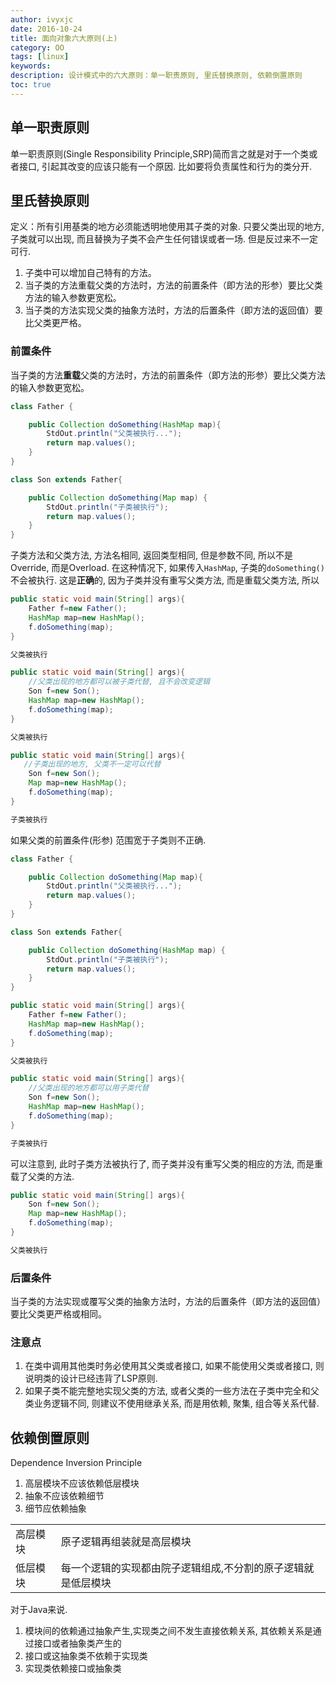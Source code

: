 ```yaml
---
author: ivyxjc
date: 2016-10-24
title: 面向对象六大原则(上)
category: OO
tags: [linux]
keywords:
description: 设计模式中的六大原则：单一职责原则, 里氏替换原则, 依赖倒置原则
toc: true
---
```


## 单一职责原则

单一职责原则(Single Responsibility Principle,SRP)简而言之就是对于一个类或者接口, 引起其改变的应该只能有一个原因. 比如要将负责属性和行为的类分开.


## 里氏替换原则

定义：所有引用基类的地方必须能透明地使用其子类的对象. 只要父类出现的地方, 子类就可以出现, 而且替换为子类不会产生任何错误或者一场. 但是反过来不一定可行.




1. 子类中可以增加自己特有的方法。
2. 当子类的方法重载父类的方法时，方法的前置条件（即方法的形参）要比父类方法的输入参数更宽松。
3. 当子类的方法实现父类的抽象方法时，方法的后置条件（即方法的返回值）要比父类更严格。

### 前置条件

当子类的方法**重载**父类的方法时，方法的前置条件（即方法的形参）要比父类方法的输入参数更宽松。

```java
class Father {

    public Collection doSomething(HashMap map){
        StdOut.println("父类被执行...");
        return map.values();
    }
}

class Son extends Father{

    public Collection doSomething(Map map) {
        StdOut.println("子类被执行");
        return map.values();
    }
}
```

子类方法和父类方法, 方法名相同, 返回类型相同, 但是参数不同, 所以不是Override, 而是Overload. 在这种情况下, 如果传入`HashMap`, 子类的`doSomething()`不会被执行.
这是**正确**的, 因为子类并没有重写父类方法, 而是重载父类方法, 所以


```java
public static void main(String[] args){
    Father f=new Father();
    HashMap map=new HashMap();
    f.doSomething(map);
}

父类被执行
```

```java
public static void main(String[] args){
    //父类出现的地方都可以被子类代替, 且不会改变逻辑
    Son f=new Son();
    HashMap map=new HashMap();
    f.doSomething(map);
}

父类被执行
```

```java
public static void main(String[] args){
   //子类出现的地方, 父类不一定可以代替
    Son f=new Son();
    Map map=new HashMap();
    f.doSomething(map);
}

子类被执行
```


如果父类的前置条件(形参) 范围宽于子类则不正确.

```java
class Father {

    public Collection doSomething(Map map){
        StdOut.println("父类被执行...");
        return map.values();
    }
}

class Son extends Father{

    public Collection doSomething(HashMap map) {
        StdOut.println("子类被执行");
        return map.values();
    }
}
```


```java
public static void main(String[] args){
    Father f=new Father();
    HashMap map=new HashMap();
    f.doSomething(map);
}

父类被执行
```

```java
public static void main(String[] args){
    //父类出现的地方都可以用子类代替
    Son f=new Son();
    HashMap map=new HashMap();
    f.doSomething(map);
}

子类被执行
```

可以注意到, 此时子类方法被执行了, 而子类并没有重写父类的相应的方法, 而是重载了父类的方法.

```java
public static void main(String[] args){
    Son f=new Son();
    Map map=new HashMap();
    f.doSomething(map);
}

父类被执行
```

### 后置条件

当子类的方法实现或覆写父类的抽象方法时，方法的后置条件（即方法的返回值）要比父类更严格或相同。


### 注意点

1. 在类中调用其他类时务必使用其父类或者接口, 如果不能使用父类或者接口, 则说明类的设计已经违背了LSP原则.
2. 如果子类不能完整地实现父类的方法, 或者父类的一些方法在子类中完全和父类业务逻辑不同, 则建议不使用继承关系, 而是用依赖, 聚集, 组合等关系代替.


## 依赖倒置原则

Dependence Inversion Principle

1. 高层模块不应该依赖低层模块
2. 抽象不应该依赖细节
3. 细节应依赖抽象

|||
|--|--|
|高层模块|原子逻辑再组装就是高层模块|
|低层模块|每一个逻辑的实现都由院子逻辑组成,不分割的原子逻辑就是低层模块|

对于Java来说.

1. 模块间的依赖通过抽象产生,实现类之间不发生直接依赖关系, 其依赖关系是通过接口或者抽象类产生的
2. 接口或这抽象类不依赖于实现类
3. 实现类依赖接口或抽象类
